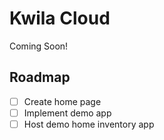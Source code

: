 # Kwila Cloud

Coming Soon!

## Roadmap

- [ ] Create home page
- [ ] Implement demo app
- [ ] Host demo home inventory app
